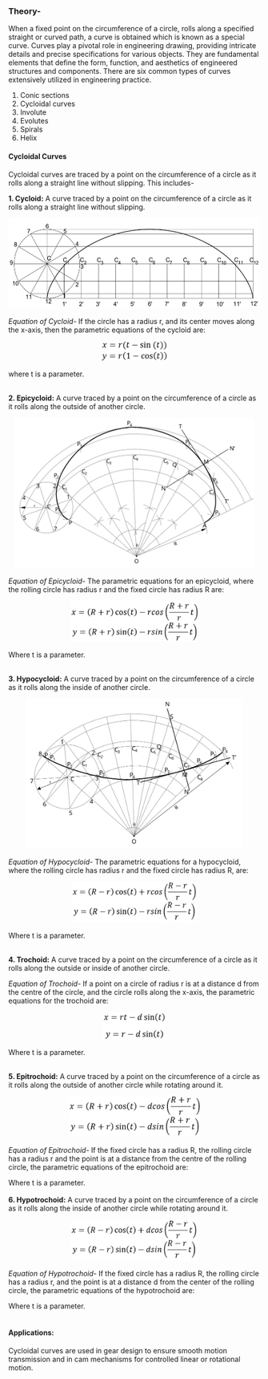 ### Theory-

When a fixed point on the circumference of a circle, rolls along a specified straight or curved path, a curve is obtained which is known as a special curve. Curves play a pivotal role in engineering drawing, providing intricate details and precise specifications for various objects. They are fundamental elements that define the form, function, and aesthetics of engineered structures and components. There are six common types of curves extensively utilized in engineering practice.
1. Conic sections 
2. Cycloidal curves 
3. Involute 
4. Evolutes 
5. Spirals 
6. Helix

#### Cycloidal Curves
Cycloidal curves are traced by a point on the circumference of a circle as it rolls along a straight line without slipping. This includes-

**1. Cycloid:** A curve traced by a point on the circumference of a circle as it rolls along a straight line without slipping.
<p align="center">
  <img src="images/cycloid.png" alt="Cycloid Equation" height = 180>
</p>

_Equation of Cycloid-_ If the circle has a radius r, and its center moves along the x-axis, then the parametric equations of the cycloid are:
<p align="center">
  <img src="images/cycloid-eq.PNG" alt="Cycloid Equation" height = 40>
</p>
where t is a parameter. <br>
<br>

**2. Epicycloid:** A curve traced by a point on the circumference of a circle as it rolls along the outside of another circle.
<p align="center">
  <img src="images/epicycloid.svg" alt="Cycloid Equation" height = 300>
</p>

_Equation of Epicycloid-_ 
The parametric equations for an epicycloid, where the rolling circle has radius r and the fixed circle has radius R are:
<p align="center">
  <img src="images/epicycloid.PNG" alt="Epicycloid Equation" height = 82>
</p>
Where t is a parameter.<br>
<br>

**3. Hypocycloid:** A curve traced by a point on the circumference of a circle as it rolls along the inside of another circle.
<p align="center">
  <img src="images/hypocycloid.svg" alt="Cycloid Equation" height = 300>
</p>

_Equation of Hypocycloid-_
The parametric equations for a hypocycloid, where the rolling circle has radius r and the fixed circle has radius R, are:
<p align="center">
  <img src="images/hypocycloid.PNG" alt="Hypocycloid Equation" height = 82>
</p>
Where t is a parameter.<br>
<br>

**4. Trochoid:** A curve traced by a point on the circumference of a circle as it rolls along the outside or inside of another circle.

_Equation of Trochoid-_
If a point on a circle of radius r is at a distance d from the centre of the circle, and the circle rolls along the x-axis, the parametric equations for the trochoid are:
<p align="center">
  <img src="images/trochoid.PNG" alt="Trochoid Equation" height = 55>
</p>
Where t is a parameter.<br>
<br>

**5. Epitrochoid:** A curve traced by a point on the circumference of a circle as it rolls along the outside of another circle while rotating around it.
<p align="center">
  <img src="images/epitrochoid.PNG" alt="Epitrochoid Equation" height = 82>
</p>

_Equation of Epitrochoid-_
If the fixed circle has a radius R, the rolling circle has a radius r and the point is at a distance from the centre of the rolling circle, the parametric equations of the epitrochoid are:

Where t is a parameter.<br>
<br>
**6. Hypotrochoid:** A curve traced by a point on the circumference of a circle as it rolls along the inside of another circle while rotating around it.
<p align="center">
  <img src="images/hypotrochoid.PNG" alt="Hypotrochoid Equation" height = 82>
</p>

_Equation of Hypotrochoid-_
If the fixed circle has a radius R, the rolling circle has a radius r, and the point is at a distance  d from the center of the rolling circle, the parametric equations of the hypotrochoid are:

Where t is a parameter.<br>
<br>

#### Applications: 
Cycloidal curves are used in gear design to ensure smooth motion transmission and in cam mechanisms for controlled linear or rotational motion.
